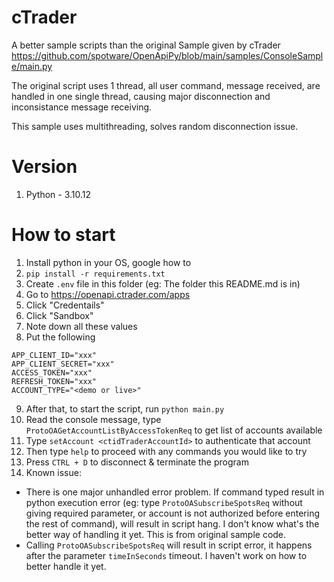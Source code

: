 # cTrader

A better sample scripts than the original Sample given by cTrader 
https://github.com/spotware/OpenApiPy/blob/main/samples/ConsoleSample/main.py

The original script uses 1 thread, all user command, message received, are handled
in one single thread, causing major disconnection and inconsistance message receiving.

This sample uses multithreading, solves random disconnection issue.

# Version
1. Python - 3.10.12

# How to start
1. Install python in your OS, google how to
2. `pip install -r requirements.txt`
3. Create `.env` file in this folder (eg: The folder this README.md is in)
4. Go to https://openapi.ctrader.com/apps
5. Click "Credentails"
6. Click "Sandbox"
7. Note down all these values
8. Put the following
```
APP_CLIENT_ID="xxx"
APP_CLIENT_SECRET="xxx"
ACCESS_TOKEN="xxx"
REFRESH_TOKEN="xxx"
ACCOUNT_TYPE="<demo or live>"
```
9. After that, to start the script, run `python main.py`
10. Read the console message, type `ProtoOAGetAccountListByAccessTokenReq`
to get list of accounts available
11. Type `setAccount <ctidTraderAccountId>` to authenticate that account
12. Then type `help` to proceed with any commands you would like to try
13. Press `CTRL + D` to disconnect & terminate the program
14. Known issue:
- There is one major unhandled error problem. If command typed result in python execution error 
(eg: type `ProtoOASubscribeSpotsReq` without giving required parameter, or account is not authorized 
before entering the rest of command), will result in script hang.
I don't know what's the better way of handling it yet. This is from original sample code.
- Calling `ProtoOASubscribeSpotsReq` will result in script error, it happens after the
parameter `timeInSeconds` timeout. I haven't work on how to better handle it yet.